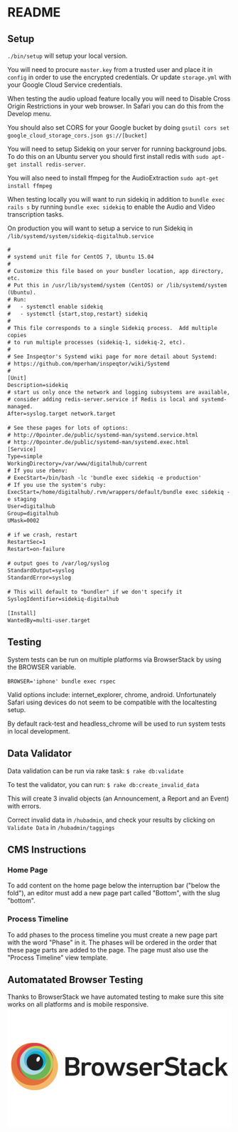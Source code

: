 # README

## Setup
`./bin/setup` will setup your local version.

You will need to procure `master.key` from a trusted user and place it in `config` in order to use the encrypted credentials. Or update `storage.yml` with your Google Cloud Service credentials.

When testing the audio upload feature locally you will need to Disable Cross Origin Restrictions in your web browser. In Safari you can do this from the Develop menu.

You should also set CORS for your Google bucket by doing `gsutil cors set google_cloud_storage_cors.json gs://[bucket]`

You will need to setup Sidekiq on your server for running background jobs. To do this on an Ubuntu server you should first install redis with `sudo apt-get install redis-server`.

You will also need to install ffmpeg for the AudioExtraction `sudo apt-get install ffmpeg`

When testing locally you will want to run sidekiq in addition to `bundle exec rails s` by running `bundle exec sidekiq` to enable the Audio and Video transcription tasks.

On production you will want to setup a service to run Sidekiq in `/lib/systemd/system/sidekiq-digitalhub.service`

```
#
# systemd unit file for CentOS 7, Ubuntu 15.04
#
# Customize this file based on your bundler location, app directory, etc.
# Put this in /usr/lib/systemd/system (CentOS) or /lib/systemd/system (Ubuntu).
# Run:
#   - systemctl enable sidekiq
#   - systemctl {start,stop,restart} sidekiq
#
# This file corresponds to a single Sidekiq process.  Add multiple copies
# to run multiple processes (sidekiq-1, sidekiq-2, etc).
#
# See Inspeqtor's Systemd wiki page for more detail about Systemd:
# https://github.com/mperham/inspeqtor/wiki/Systemd
#
[Unit]
Description=sidekiq
# start us only once the network and logging subsystems are available,
# consider adding redis-server.service if Redis is local and systemd-managed.
After=syslog.target network.target

# See these pages for lots of options:
# http://0pointer.de/public/systemd-man/systemd.service.html
# http://0pointer.de/public/systemd-man/systemd.exec.html
[Service]
Type=simple
WorkingDirectory=/var/www/digitalhub/current
# If you use rbenv:
# ExecStart=/bin/bash -lc 'bundle exec sidekiq -e production'
# If you use the system's ruby:
ExecStart=/home/digitalhub/.rvm/wrappers/default/bundle exec sidekiq -e staging
User=digitalhub
Group=digitalhub
UMask=0002

# if we crash, restart
RestartSec=1
Restart=on-failure

# output goes to /var/log/syslog
StandardOutput=syslog
StandardError=syslog

# This will default to "bundler" if we don't specify it
SyslogIdentifier=sidekiq-digitalhub

[Install]
WantedBy=multi-user.target
```

## Testing
System tests can be run on multiple platforms via BrowserStack by using the BROWSER variable.

`BROWSER='iphone' bundle exec rspec`

Valid options include: internet_explorer, chrome, android. Unfortunately Safari using devices do not seem to be compatible with the localtesting setup.

By default rack-test and headless_chrome will be used to run system tests in local development.

## Data Validator
Data validation can be run via rake task:
`$ rake db:validate`

To test the validator, you can run:
`$ rake db:create_invalid_data`

This will create 3 invalid objects (an Announcement, a Report and an Event) with errors.

Correct invalid data in `/hubadmin`, and check your results by clicking on `Validate Data` in `/hubadmin/taggings`



## CMS Instructions

### Home Page

To add content on the home page below the interruption bar
("below the fold"), an editor must add a new page part called "Bottom", with the
slug "bottom".

### Process Timeline

To add phases to the process timeline you must create a new page part with the word "Phase" in it. The phases will be ordered in the order that these page parts are added to the page. The page must also use the "Process Timeline" view template.

## Automatated Browser Testing
Thanks to BrowserStack we have automated testing to make sure this site works on all platforms and is mobile responsive.
![BrowserStack Logo](https://raw.githubusercontent.com/MAPC/digitalhub/develop/browserstack-logo-600x315.png)
